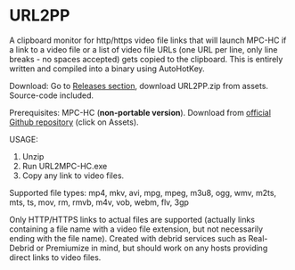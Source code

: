 # URL2PP
A clipboard monitor for http/https video file links that will launch MPC-HC if a link to a video file or a list of video file URLs (one URL per line, only line breaks - no spaces accepted) gets copied to the clipboard.
This is entirely written and compiled into a binary using AutoHotKey.

Download: Go to [Releases section](https://github.com/morpheasgr/URL2MPC-HC/releases), download URL2PP.zip from assets. Source-code included.

Prerequisites: MPC-HC (**non-portable version**). Download from [official Github repository](https://github.com/clsid2/mpc-hc/releases) (click on Assets).

USAGE:
1. Unzip
2. Run URL2MPC-HC.exe
3. Copy any link to video files.

Supported file types: mp4, mkv, avi, mpg, mpeg, m3u8, ogg, wmv, m2ts, mts, ts, mov, rm, rmvb, m4v, vob, webm, flv, 3gp

Only HTTP/HTTPS links to actual files are supported (actually links containing a file name with a video file extension, but not necessarily ending with the file name).
Created with debrid services such as Real-Debrid or Premiumize in mind, but should work on any hosts providing direct links to video files.

